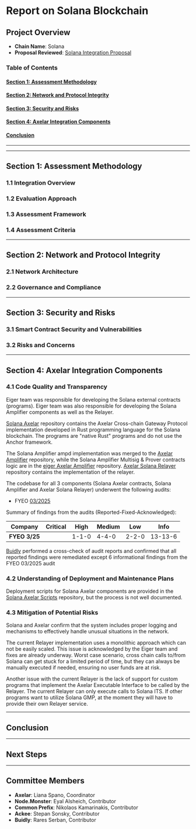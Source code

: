 # Report on Solana Blockchain

## Project Overview
- **Chain Name**: Solana
- **Proposal Reviewed**: [Solana Integration Proposal](PROPOSAL.md)

### Table of Contents
#### [Section 1: Assessment Methodology](#section-1-assessment-methodology-1)
#### [Section 2: Network and Protocol Integrity](#section-2-network-and-protocol-integrity-1)
#### [Section 3: Security and Risks](#section-3-security-and-risks-1)
#### [Section 4: Axelar Integration Components](#section-4-axelar-integration-components-1)
#### [Conclusion](#conclusion-1)
---

---

## Section 1: Assessment Methodology

### 1.1 Integration Overview

### 1.2 Evaluation Approach

### 1.3 Assessment Framework

### 1.4 Assessment Criteria

---

## Section 2: Network and Protocol Integrity
### 2.1 Network Architecture

### 2.2 Governance and Compliance

---

## Section 3: Security and Risks
### 3.1 Smart Contract Security and Vulnerabilities

### 3.2 Risks and Concerns

---

## Section 4: Axelar Integration Components
### 4.1 Code Quality and Transparency

Eiger team was responsible for developing the Solana external contracts (programs). Eiger team was also responsible for developing the Solana Amplifier components as well as the Relayer.

[Solana Axelar](https://github.com/eigerco/solana-axelar/tree/main/solana/programs) repository contains the Axelar Cross-chain Gateway Protocol implementation
developed in Rust programming language for the Solana blockchain. The programs are "native Rust" programs and do not use the Anchor framework.

The Solana Amplifier ampd implementation was merged to the [Axelar Amplifier](https://github.com/axelarnetwork/axelar-amplifier/pull/744) repository, while the Solana Amplifier Multisig & Prover contracts logic are in the [eiger Axelar Amplifier](https://github.com/eigerco/axelar-amplifier/tree/add-multisig-prover-sol-logic) repository. 
[Axelar Solana Relayer](https://github.com/eigerco/axelar-solana-relayer) repository contains the implementation of the relayer. 

The codebase for all 3 components (Solana Axelar contracts, Solana Amplifier and Axelar Solana Relayer) underwent the following audits:
- FYEO [03/2025](https://github.com/fyeo-io/public-audit-reports/blob/main/Code%20Audit%20Reports/2025/Axelar/Axelar%20Foundation%20-%20Security%20Code%20Review%20of%20Axelar%20-%20Solana%20Integration%20v1.0.pdf)

Summary of findings from the audits (Reported-Fixed-Acknowledged):

| Company        | Critical | High  | Medium | Low   | Info    |
|----------------|----------|-------|--------|-------|---------|
| **FYEO 3/25**  |          | 1-1-0 | 4-4-0  | 2-2-0 | 13-13-6 |

[Buidly](https://www.buidly.com) performed a cross-check of audit reports and confirmed that all reported findings were remediated except 6 informational findings from the FYEO 03/2025 audit

### 4.2 Understanding of Deployment and Maintenance Plans

Deployment scripts for Solana Axelar components are provided in the [Solana Axelar Scripts](https://github.com/eigerco/solana-axelar-scripts) repository, but the process is not well documented. 

### 4.3 Mitigation of Potential Risks

Solana and Axelar confirm that the system includes proper logging and mechanisms to effectively handle unusual situations in the network.

The current Relayer implementation uses a monolithic approach which can not be easily scaled.
This issue is acknowledged by the Eiger team and fixes are already underway. Worst case scenario, cross chain calls to/from Solana can get stuck for a limited period of time, but they can always be manually executed if needed, ensuring no user funds are at risk.

Another issue with the current Relayer is the lack of support for custom programs that implement the Axelar Executable Interface to be called by the Relayer.
The current Relayer can only execute calls to Solana ITS. If other programs want to utilize Solana GMP, at the moment they will have to provide their own Relayer service.

---

## Conclusion

---

## Next Steps

---

## Committee Members
- **Axelar**: Liana Spano, Coordinator
- **Node.Monster**: Eyal Alsheich, Contributor
- **Common Prefix**: Nikolaos Kamarinakis, Contributor
- **Ackee**: Stepan Sonsky, Contributor
- **Buidly**: Rares Serban, Contributor
